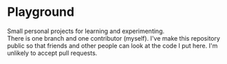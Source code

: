 # Playground
Small personal projects for learning and experimenting.  
There is one branch and one contributor (myself). I've make this repository public so that friends and other people can look at the code I put here. I'm unlikely to accept pull requests.
